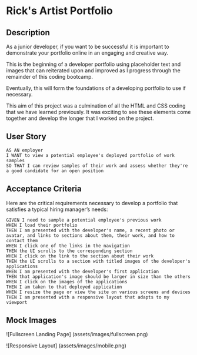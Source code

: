 # Rick's Artist Portfolio

## Description 

As a junior developer, if you want to be successful it is important to demonstrate your portfolio online in an engaging and creative way.

This is the beginning of a developer portfolio using placeholder text and images that can reiterated upon and improved as I progress through the remainder of this coding bootcamp. 

Eventually, this will form the foundations of a developing portfolio to use if necessary. 

This aim of this project was a culmination of all the HTML and CSS coding that we have learned previously. It was exciting to see these elements come together and develop the longer that I worked on the project.  

## User Story

```
AS AN employer
I WANT to view a potential employee's deployed portfolio of work samples
SO THAT I can review samples of their work and assess whether they're a good candidate for an open position
```


## Acceptance Criteria

Here are the critical requirements necessary to develop a portfolio that satisfies a typical hiring manager’s needs:

```
GIVEN I need to sample a potential employee's previous work
WHEN I load their portfolio
THEN I am presented with the developer's name, a recent photo or avatar, and links to sections about them, their work, and how to contact them
WHEN I click one of the links in the navigation
THEN the UI scrolls to the corresponding section
WHEN I click on the link to the section about their work
THEN the UI scrolls to a section with titled images of the developer's applications
WHEN I am presented with the developer's first application
THEN that application's image should be larger in size than the others
WHEN I click on the images of the applications
THEN I am taken to that deployed application
WHEN I resize the page or view the site on various screens and devices
THEN I am presented with a responsive layout that adapts to my viewport
```

## Mock Images

![Fullscreen Landing Page] (assets/images/fullscreen.png)

![Responsive Layout] (assets/images/mobile.png)



